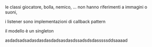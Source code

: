 le classi giocatore, bolla, nemico, … non hanno riferimenti a immagini o suoni, 

i listener sono implementazioni di callback pattern

il modello è un singleton



asdadsadsadasdasdasdadsasdasdssadsdsdasssssddsaaaad